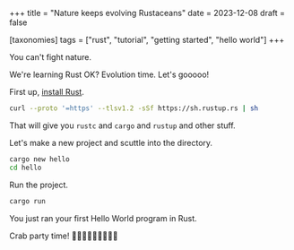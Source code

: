 +++
title = "Nature keeps evolving Rustaceans"
date = 2023-12-08
draft = false

[taxonomies]
tags = ["rust", "tutorial", "getting started", "hello world"]
+++

You can't fight nature.

We're learning Rust OK? Evolution time. Let's gooooo!

First up, [install Rust](https://www.rust-lang.org/tools/install).

```bash
curl --proto '=https' --tlsv1.2 -sSf https://sh.rustup.rs | sh
```

That will give you `rustc` and `cargo` and `rustup` and other stuff.

Let's make a new project and scuttle into the directory.

```bash
cargo new hello
cd hello
```

Run the project.

```bash
cargo run
```

You just ran your first Hello World program in Rust.

Crab party time! 🦀🦀🦀🦀🦀🦀🦀🦀🦀
